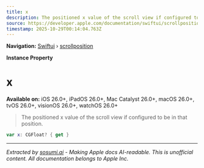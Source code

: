 ```yaml
---
title: x
description: The positioned x value of the scroll view if configured to be in that position.
source: https://developer.apple.com/documentation/swiftui/scrollposition/x
timestamp: 2025-10-29T00:14:04.763Z
---
```


**Navigation:** [Swiftui](/documentation/swiftui) › [scrollposition](/documentation/swiftui/scrollposition)

**Instance Property**

# x

**Available on:** iOS 26.0+, iPadOS 26.0+, Mac Catalyst 26.0+, macOS 26.0+, tvOS 26.0+, visionOS 26.0+, watchOS 26.0+

> The positioned x value of the scroll view if configured to be in that position.

```swift
var x: CGFloat? { get }
```

---

*Extracted by [sosumi.ai](https://sosumi.ai) - Making Apple docs AI-readable.*
*This is unofficial content. All documentation belongs to Apple Inc.*
